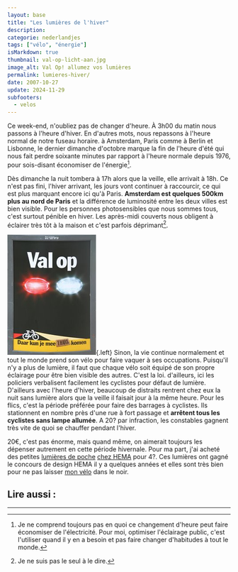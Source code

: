 ```yaml
---
layout: base
title: "Les lumières de l'hiver"
description: 
categorie: nederlandjes
tags: ["vélo", "énergie"]
isMarkdown: true
thumbnail: val-op-licht-aan.jpg
image_alt: Val Op! allumez vos lumières
permalink: lumieres-hiver/
date: 2007-10-27
update: 2024-11-29
subfooters:
  - velos
---
```




Ce week-end, n'oubliez pas de changer d'heure. À 3h00 du matin nous passons à l'heure d'hiver. En d'autres mots, nous repassons à l'heure normal de notre fuseau horaire. à Amsterdam, Paris comme à Berlin et Lisbonne, le dernier dimanche d'octobre marque la fin de l'heure d'été qui nous fait perdre soixante minutes par rapport à l'heure normale depuis 1976, pour sois-disant économiser de l'énergie[^1].

Dès dimanche la nuit tombera à 17h alors que la veille, elle arrivait à 18h. Ce n'est pas fini, l'hiver arrivant, les jours vont continuer à raccourcir, ce qui est plus marquant encore ici qu'à Paris. **Amsterdam est quelques 500km plus au nord de Paris** et la différence de luminosité entre les deux villes est bien visible. Pour les personnes photosensibles que nous sommes tous, c'est surtout pénible en hiver. Les après-midi couverts nous obligent à éclairer très tôt à la maison et c'est parfois déprimant[^2].

![Val Op# allumez vos lumières](val-op-licht-aan.jpg){.left}
Sinon, la vie continue normalement et tout le monde prend son vélo pour faire vaquer à ses occupations. Puisqu'il n'y a plus de lumière, il faut que chaque vélo soit équipé de son propre éclairage pour être bien visible des autres. C'est la loi. d'ailleurs, ici les policiers verbalisent facilement les cyclistes pour défaut de lumière. D'ailleurs avec l'heure d'hiver, beaucoup de distraits rentrent chez eux la nuit sans lumière alors que la veille il faisait jour à la même heure. Pour les flics, c'est la période préférée pour faire des barrages à cyclistes. Ils stationnent en nombre près d'une rue à fort passage et **arrêtent tous les cyclistes sans lampe allumée**. A 20? par infraction, les constables gagnent très vite de quoi se chauffer pendant l'hiver.

20€, c'est pas énorme, mais quand même, on aimerait toujours les dépenser autrement en cette période hivernale. Pour ma part, j'ai acheté des petites [lumières de poche](http://www.flickr.com/photos/mjaquet/1505368808) [chez HEMA](/le-design-c-est-hema) pour 4?. Ces lumières ont gagné le concours de design HEMA il y a quelques années et elles sont très bien pour ne pas laisser [mon vélo](/un-b-twin-a-amsterdam) dans le noir.

## Lire aussi :   
<!-- 
TODO: add back
!![Les nouvelles lampes de la nuit](/les-nouvelles-lampes-de-la-nuit)   
!![Les lampes vélo HEMA](/les-lampes-velo-hema) -->

---
[^1]: Je ne comprend toujours pas en quoi ce changement d'heure peut faire économiser de l'électricité. Pour moi, optimiser l'éclairage public, c'est l'utiliser quand il y en a besoin et pas faire changer d'habitudes à tout le monde.
[^2]: Je ne suis pas le seul à le dire.